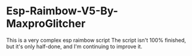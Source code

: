 # Esp-Raimbow-V5-By-MaxproGlitcher
This is a very complex esp raimbow script 
The script isn't 100% finished, but it's only half-done, and I'm continuing to improve it. 
